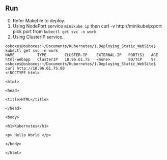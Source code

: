 ## Run
0. Refer Makefile to deploy.
1. Using NodePort service
    `minikube ip` then curl -v http://minikubeip:port pick port from `kubectl get svc -n work`
2. Using ClusterIP service.

```
osboxes@osboxes:~/Documents/Kubernetes/1.Deploying_Static_WebSite$ kubectl get svc -n work
NAME          TYPE        CLUSTER-IP    EXTERNAL-IP   PORT(S)   AGE
html-webapp   ClusterIP   10.96.61.75   <none>        80/TCP    9s
osboxes@osboxes:~/Documents/Kubernetes/1.Deploying_Static_WebSite$ curl http://10.96.61.75:80
<!DOCTYPE html>

<html>

<head>

<title>HTML</title>

</head>

<body>

<h1>Kubernetes</h1>

<p> Hello World </p>

</body>

</html>
```